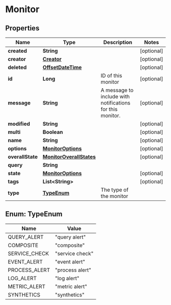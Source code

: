 

# Monitor

## Properties

Name | Type | Description | Notes
------------ | ------------- | ------------- | -------------
**created** | **String** |  |  [optional]
**creator** | [**Creator**](Creator.md) |  |  [optional]
**deleted** | [**OffsetDateTime**](OffsetDateTime.md) |  |  [optional]
**id** | **Long** | ID of this monitor |  [optional]
**message** | **String** | A message to include with notifications for this monitor. |  [optional]
**modified** | **String** |  |  [optional]
**multi** | **Boolean** |  |  [optional]
**name** | **String** |  |  [optional]
**options** | [**MonitorOptions**](MonitorOptions.md) |  |  [optional]
**overallState** | [**MonitorOverallStates**](MonitorOverallStates.md) |  |  [optional]
**query** | **String** |  | 
**state** | [**MonitorOptions**](MonitorOptions.md) |  |  [optional]
**tags** | **List&lt;String&gt;** |  |  [optional]
**type** | [**TypeEnum**](#TypeEnum) | The type of the monitor | 



## Enum: TypeEnum

Name | Value
---- | -----
QUERY_ALERT | &quot;query alert&quot;
COMPOSITE | &quot;composite&quot;
SERVICE_CHECK | &quot;service check&quot;
EVENT_ALERT | &quot;event alert&quot;
PROCESS_ALERT | &quot;process alert&quot;
LOG_ALERT | &quot;log alert&quot;
METRIC_ALERT | &quot;metric alert&quot;
SYNTHETICS | &quot;synthetics&quot;



